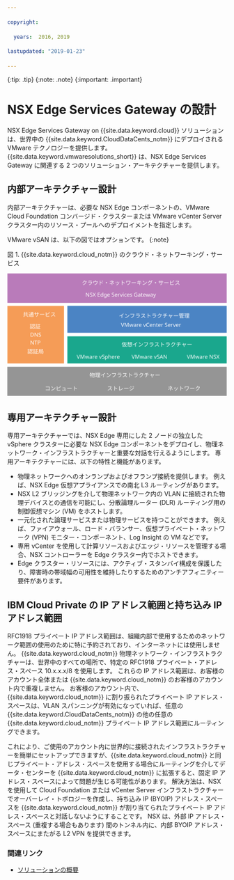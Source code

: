 ```yaml
---

copyright:

  years:  2016, 2019

lastupdated: "2019-01-23"

---
```


{:tip: .tip}
{:note: .note}
{:important: .important}

# NSX Edge Services Gateway の設計

NSX Edge Services Gateway on {{site.data.keyword.cloud}} ソリューションは、世界中の {{site.data.keyword.CloudDataCents_notm}} にデプロイされる VMware テクノロジーを提供します。 {{site.data.keyword.vmwaresolutions_short}} は、NSX Edge Services Gateway に関連する 2 つのソリューション・アーキテクチャーを提供します。

## 内部アーキテクチャー設計

内部アーキテクチャーは、必要な NSX Edge コンポーネントの、VMware Cloud Foundation コンバージド・クラスターまたは VMware vCenter Server クラスター内のリソース・プールへのデプロイメントを指定します。

VMware vSAN は、以下の図ではオプションです。
{:note}

図 1. {{site.data.keyword.cloud_notm}} のクラウド・ネットワーキング・サービス

![クラウド・ネットワーキング・サービスのアーキテクチャー](architecture.svg "クラウド・ネットワーキング・サービスのアーキテクチャー")

## 専用アーキテクチャー設計

専用アーキテクチャーでは、NSX Edge 専用にした 2 ノードの独立した vSphere クラスターに必要な NSX Edge コンポーネントをデプロイし、物理ネットワーク・インフラストラクチャーと重要な対話を行えるようにします。 専用アーキテクチャーには、以下の特性と機能があります。

* 物理ネットワークへのオンランプおよびオフランプ接続を提供します。 例えば、NSX Edge 仮想アプライアンスでの南北 L3 ルーティングがあります。
* NSX L2 ブリッジングを介して物理ネットワーク内の VLAN に接続された物理デバイスとの通信を可能にし、分散論理ルーター (DLR) ルーティング用の制御仮想マシン (VM) をホストします。
* 一元化された論理サービスまたは物理サービスを持つことができます。 例えば、ファイアウォール、ロード・バランサー、仮想プライベート・ネットワーク (VPN) モニター・コンポーネント、Log Insight の VM などです。
* 専用 vCenter を使用して計算リソースおよびエッジ・リソースを管理する場合、NSX コントローラーを Edge クラスター内でホストできます。
* Edge クラスター・リソースには、アクティブ・スタンバイ構成を保護したり、障害時の帯域幅の可用性を維持したりするためのアンチアフィニティー要件があります。

## IBM Cloud Private の IP アドレス範囲と持ち込み IP アドレス範囲

RFC1918 プライベート IP アドレス範囲は、組織内部で使用するためのネットワーク範囲の使用のために特に予約されており、インターネットには使用しません。 {{site.data.keyword.cloud_notm}} 物理ネットワーク・インフラストラクチャーは、世界中のすべての場所で、特定の RFC1918 プライベート・アドレス・スペース 10.x.x.x/8 を使用します。 これらの IP アドレス範囲は、お客様のアカウント全体または {{site.data.keyword.cloud_notm}} のお客様のアカウント内で重複しません。 お客様のアカウント内で、{{site.data.keyword.cloud_notm}} に割り振られたプライベート IP アドレス・スペースは、VLAN スパンニングが有効になっていれば、任意の {{site.data.keyword.CloudDataCents_notm}} の他の任意の {{site.data.keyword.cloud_notm}}  プライベート IP アドレス範囲にルーティングできます。

これにより、ご使用のアカウント内に世界的に接続されたインフラストラクチャーを簡単にセットアップできますが、{{site.data.keyword.cloud_notm}} と同じプライベート・アドレス・スペースを使用する場合にルーティングを介してデータ・センターを {{site.data.keyword.cloud_notm}} に拡張すると、固定 IP アドレス・スペースによって問題が生じる可能性があります。 解決方法は、NSX を使用して Cloud Foundation または vCenter Server インフラストラクチャーでオーバーレイ・トポロジーを作成し、持ち込み IP (BYOIP) アドレス・スペースを {{site.data.keyword.cloud_notm}} が割り当てられたプライベート IP アドレス・スペースと対話しないようにすることです。 NSX は、外部 IP アドレス・スペース (重複する場合もあります) 間のトンネル内に、内部 BYOIP アドレス・スペースにまたがる L2 VPN を提供できます。

### 関連リンク

* [ソリューションの概要](/docs/services/vmwaresolutions/archiref/solution/solution_overview.html)

